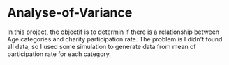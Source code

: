 # Analyse-of-Variance
In this project, the objectif is to determin if there is a relationship between Age categories and charity participation rate.
The problem is I didn't found all data, so I used some simulation to generate data from mean of participation rate for each category.
